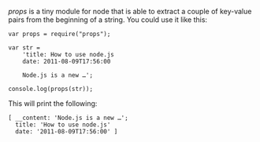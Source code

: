 _props_ is a tiny module for node that is able to extract a couple of
key-value pairs from the beginning of a string. You could use it like this:

	var props = require("props");

	var str =
		'title: How to use node.js
		date: 2011-08-09T17:56:00

		Node.js is a new …';

	console.log(props(str));

This will print the following:

	[ __content: 'Node.js is a new …';
	  title: 'How to use node.js'
	  date: '2011-08-09T17:56:00' ]
